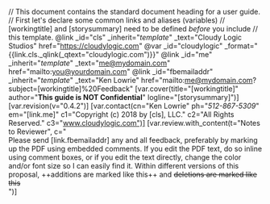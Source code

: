 // This document contains the standard document heading for a user guide.
// First let's declare some common links and aliases (variables)
// [workingtitle] and [storysummary] need to be defined *before* you include
// this template.
@link _id="cls" _inherit="_template_" _text="Cloudy Logic Studios" href="https://cloudylogic.com"
@var _id="cloudylogic" _format="{{link.cls._qlink(_qtext=\"cloudylogic.com\")}}"
@link _id="me" _inherit="_template_" _text="me@mydomain.com" href="mailto:you@yourdomain.com"
@link _id="fbemailaddr" _inherit="_template_" _text="Ken Lowrie" href="mailto:me@mydomain.com?subject=[workingtitle]%20Feedback"
[var.cover(title="[workingtitle]" author="**This guide is NOT Confidential**" logline="[storysummary]")]
[var.revision(v="0.4.2")]
[var.contact(cn="Ken Lowrie" ph="*512-867-5309*" em="[link.me]" c1="Copyright (c) 2018 by [cls], LLC." c2="All Rights Reserved." c3="www.cloudylogic.com")]
[var.review.with_content(t="Notes to Reviewer", c="\
    Please send [link.fbemailaddr] any and all feedback, preferably by marking up the PDF using embedded comments. If you edit the PDF text, do so inline using comment boxes, or if you edit the text directly, change the color and/or font size so I can easily find it. Within different versions of this proposal, ++additions are marked like this++ and ~~deletions are marked like this~~\
")]
